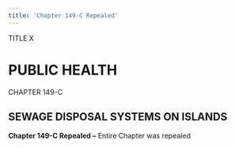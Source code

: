 ```yaml
---
title: 'Chapter 149-C Repealed'
---
```


TITLE X
                                             
PUBLIC HEALTH
=============

CHAPTER 149-C
                                             
SEWAGE DISPOSAL SYSTEMS ON ISLANDS
----------------------------------

**Chapter 149-C Repealed –** Entire Chapter was repealed

